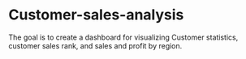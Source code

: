 # Customer-sales-analysis
The goal is to create a dashboard for visualizing Customer statistics, customer sales rank, and sales and profit by region.
